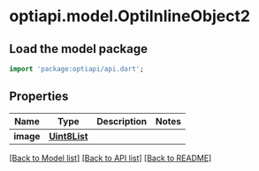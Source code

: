 # optiapi.model.OptiInlineObject2

## Load the model package
```dart
import 'package:optiapi/api.dart';
```

## Properties
Name | Type | Description | Notes
------------ | ------------- | ------------- | -------------
**image** | [**Uint8List**](Uint8List.md) |  | 

[[Back to Model list]](../README.md#documentation-for-models) [[Back to API list]](../README.md#documentation-for-api-endpoints) [[Back to README]](../README.md)


